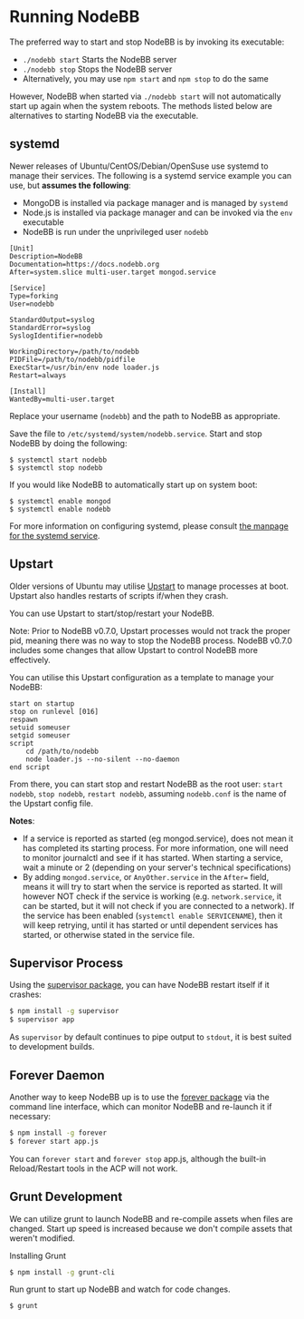 Running NodeBB
==============

The preferred way to start and stop NodeBB is by invoking its
executable:

* `./nodebb start` Starts the NodeBB server
* `./nodebb stop` Stops the NodeBB server
* Alternatively, you may use `npm start` and `npm stop` to do the same

However, NodeBB when started via `./nodebb start` will not automatically start up again when the system reboots. The methods listed below are alternatives to starting NodeBB via the
executable.

## systemd

Newer releases of Ubuntu/CentOS/Debian/OpenSuse use systemd to manage their services. The following is a systemd service example you can use, but **assumes the following**:

* MongoDB is installed via package manager and is managed by `systemd`
* Node.js is installed via package manager and can be invoked via the `env` executable
* NodeBB is run under the unprivileged user `nodebb`

```
[Unit]
Description=NodeBB
Documentation=https://docs.nodebb.org
After=system.slice multi-user.target mongod.service

[Service]
Type=forking
User=nodebb

StandardOutput=syslog
StandardError=syslog
SyslogIdentifier=nodebb

WorkingDirectory=/path/to/nodebb
PIDFile=/path/to/nodebb/pidfile
ExecStart=/usr/bin/env node loader.js
Restart=always

[Install]
WantedBy=multi-user.target
```

Replace your username (`nodebb`) and the path to NodeBB as appropriate.

Save the file to `/etc/systemd/system/nodebb.service`. Start and stop NodeBB by doing the following:

```
$ systemctl start nodebb
$ systemctl stop nodebb
```

If you would like NodeBB to automatically start up on system boot:

```
$ systemctl enable mongod
$ systemctl enable nodebb
```

For more information on configuring systemd, please consult [the manpage for the systemd service](https://www.freedesktop.org/software/systemd/man/systemd.service.html).

## Upstart

Older versions of Ubuntu may utilise [Upstart](http://upstart.ubuntu.com/) to manage processes at boot. Upstart also handles restarts of scripts if/when they crash.

You can use Upstart to start/stop/restart your NodeBB.

Note: Prior to NodeBB v0.7.0, Upstart processes would not track the proper pid, meaning there was no way to stop the NodeBB process. NodeBB v0.7.0 includes some changes that allow Upstart to control NodeBB more effectively.

You can utilise this Upstart configuration as a template to manage your NodeBB:

```
start on startup
stop on runlevel [016]
respawn
setuid someuser
setgid someuser
script
    cd /path/to/nodebb
    node loader.js --no-silent --no-daemon
end script
```

From there, you can start stop and restart NodeBB as the root user:
`start nodebb`, `stop nodebb`, `restart nodebb`, assuming `nodebb.conf`
is the name of the Upstart config file.

**Notes**:

* If a service is reported as started (eg mongod.service), does not mean it has completed its starting process. For more information, one will need to monitor journalctl and see if it has started.  When starting a service, wait a minute or 2 (depending on your server's technical specifications)
* By adding `mongod.service`, or `AnyOther.service` in the `After=` field, means it will try to start when the service is reported as started. It will however NOT check if the service is working (e.g. `network.service`, it can be started, but it will not check if you are connected to a network). If the service has been enabled (`systemctl enable SERVICENAME`), then it will keep retrying, until it has started or until dependent services has started, or otherwise stated in the service file.

## Supervisor Process

Using the [supervisor package](https://github.com/isaacs/node-supervisor), you can have NodeBB
restart itself if it crashes:

``` bash
$ npm install -g supervisor
$ supervisor app
```

As `supervisor` by default continues to pipe output to `stdout`, it is
best suited to development builds.

## Forever Daemon

Another way to keep NodeBB up is to use the [forever
package](https://github.com/nodejitsu/forever) via the command line
interface, which can monitor NodeBB and re-launch it if necessary:

``` bash
$ npm install -g forever
$ forever start app.js
```

You can `forever start` and `forever stop` app.js, although the built-in Reload/Restart tools in the ACP will not work.

## Grunt Development

We can utilize grunt to launch NodeBB and re-compile assets when files
are changed. Start up speed is increased because we don't compile assets
that weren't modified.

Installing Grunt

``` bash
$ npm install -g grunt-cli
```

Run grunt to start up NodeBB and watch for code changes.

``` bash
$ grunt
```
